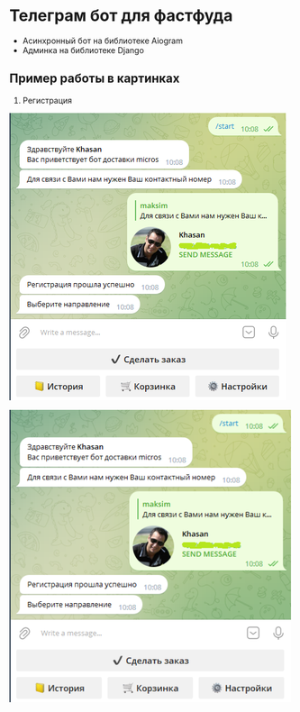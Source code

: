 # Телеграм бот для фастфуда
* Асинхронный бот на библиотеке Aiogram
* Админка на библиотеке Django

## Пример работы в картинках
1) Регистрация

 ![HEADER](https://github.com/khasan0330/Aiogram_DjangoForAmin/blob/main/example/01.png)

<img src="https://github.com/khasan0330/Aiogram_DjangoForAmin/blob/main/example/01.png" width="500">